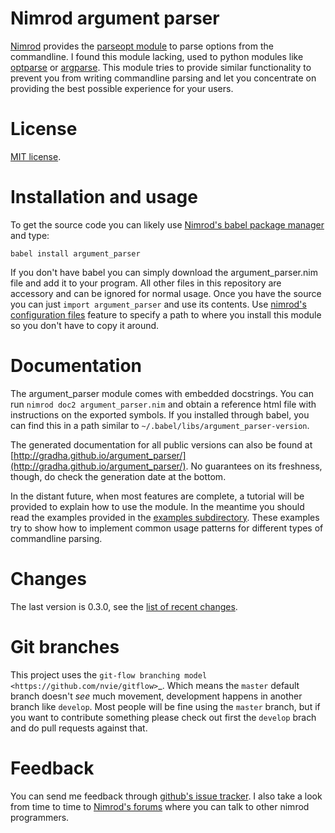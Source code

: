 Nimrod argument parser
======================

[Nimrod](http://nimrod-code.org) provides the [parseopt
module](http://nimrod-code.org/parseopt.html) to parse options from
the commandline. I found this module lacking, used to python modules
like [optparse](http://docs.python.org/2/library/optparse.html) or
[argparse](http://docs.python.org/3/library/argparse.html).  This
module tries to provide similar functionality to prevent you from
writing commandline parsing and let you concentrate on providing
the best possible experience for your users.


License
=======

[MIT license](LICENSE.md).


Installation and usage
======================

To get the source code you can likely use [Nimrod's babel package
manager](https://github.com/nimrod-code/babel) and type:

    babel install argument_parser

If you don't have babel you can simply download the argument_parser.nim
file and add it to your program. All other files in this repository
are accessory and can be ignored for normal usage. Once you have
the source you can just ``import argument_parser`` and use its
contents. Use [nimrod's configuration
files](http://nimrod-code.org/nimrodc.html#configuration-files)
feature to specify a path to where you install this module so you
don't have to copy it around.


Documentation
=============

The argument_parser module comes with embedded docstrings. You can
run ``nimrod doc2 argument_parser.nim`` and obtain a reference html
file with instructions on the exported symbols.  If you installed
through babel, you can find this in a path similar to
``~/.babel/libs/argument_parser-version``.

The generated documentation for all public versions can also be
found at
[http://gradha.github.io/argument_parser/](http://gradha.github.io/argument_parser/).
No guarantees on its freshness, though, do check the generation
date at the bottom.

In the distant future, when most features are complete, a tutorial
will be provided to explain how to use the module. In the meantime
you should read the examples provided in the [examples
subdirectory](examples). These examples try to show how to implement
common usage patterns for different types of commandline parsing.


Changes
=======

The last version is 0.3.0, see the [list of recent changes](CHANGES.md).


Git branches
============

This project uses the `git-flow branching model
<https://github.com/nvie/gitflow>`_. Which means the ``master`` default branch
doesn't *see* much movement, development happens in another branch like
``develop``. Most people will be fine using the ``master`` branch, but if you
want to contribute something please check out first the ``develop`` brach and
do pull requests against that.


Feedback
========

You can send me feedback through [github's issue
tracker](http://github.com/gradha/argument_parser/issues). I also
take a look from time to time to [Nimrod's
forums](http://forum.nimrod-code.org) where you can talk to other
nimrod programmers.
